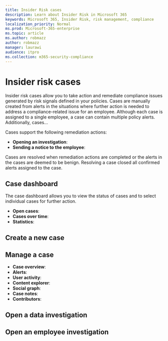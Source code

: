 ```yaml
---
title: Insider Risk cases
description: Learn about Insider Risk in Microsoft 365
keywords: Microsoft 365, Insider Risk, risk management, compliance
localization_priority: Normal
ms.prod: Microsoft-365-enterprise
ms.topic: article
ms.author: robmazz
author: robmazz
manager: laurawi
audience: itpro
ms.collection: m365-security-compliance
---
```


# Insider risk cases

Insider risk cases allow you to take action and remediate compliance issues generated by risk signals defined in your policies. Cases are manually created from alerts in the situations where further action is needed to address a compliance-related issue for an employee. Although each case is assigned to a single employee, a case can contain multiple policy alerts. Additionally, cases...

Cases support the following remediation actions:

- **Opening an investigation**:
- **Sending a notice to the employee**:

Cases are resolved when remediation actions are completed or the alerts in the cases are deemed to be benign. Resolving a case closed all confirmed alerts assigned to the case.

## Case dashboard

The case dashboard allows you to view the status of cases and to select individual cases for further action. 

- **Open cases**:
- **Cases over time**:
- **Statistics**:


## Create a new case


## Manage a case

- **Case overview**:
- **Alerts**:
- **User activity**:
- **Content explorer**:
- **Social graph**: 
- **Case notes**:
- **Contributors**:



## Open a data investigation



## Open an employee investigation
